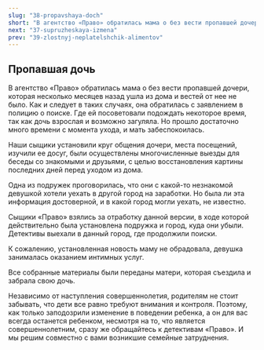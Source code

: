 ```yaml
---
slug: "38-propavshaya-doch"
short: "В агентство «Право» обратилась мама о без вести пропавшей дочери, которая несколько месяцев назад ушла из дома и вестей от нее не было. Как и следует в таких случаях, она обратилась с заявлением в полицию о поиске."
next: "37-supruzheskaya-izmena"
prev: "39-zlostnyj-neplatelshchik-alimentov"
---
```


## Пропавшая дочь

В агентство «Право» обратилась мама о без вести пропавшей дочери, которая несколько месяцев назад ушла из дома и вестей от нее не было. Как и следует в таких случаях, она обратилась с заявлением в полицию о поиске. Где ей посоветовали подождать некоторое время, так как дочь взрослая и возможно загуляла. Но прошло достаточно много времени с момента ухода, и мать забеспокоилась.

Наши сыщики установили круг общения дочери, места посещений, изучили ее досуг, были осуществлены многочисленные выезды для беседы со знакомыми и друзьями, с целью восстановления картины последних дней перед уходом из дома.

Одна из подружек проговорилась, что они с какой-то незнакомой девушкой хотели уехать в другой город на заработки. Но была ли эта информация достоверной, и в какой город могли уехать, не известно.

Сыщики «Право» взялись за отработку данной версии, в ходе которой действительно была установлена подружка и город, куда они убыли. Детективы выехали в данный город, где продолжили поиски.

К сожалению, установленная новость маму не обрадовала, девушка занималась оказанием интимных услуг.

Все собранные материалы были переданы матери, которая съездила и забрала свою дочь.

Независимо от наступления совершеннолетия, родителям не стоит забывать, что дети все равно требуют внимания и контроля. Поэтому, как только заподозрили изменение в поведении ребенка, а он для вас всегда останется ребенком, несмотря на то, что является совершеннолетним, сразу же обращайтесь к детективам «Право». И мы решим совместно с вами возникшие семейные затруднения.
